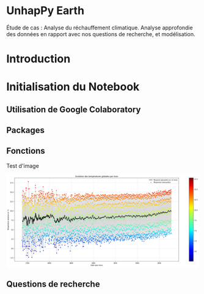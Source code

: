 # UnhapPy Earth

Étude de cas : Analyse du réchauffement climatique. Analyse approfondie des données en rapport avec nos questions de recherche, et modélisation.

# Introduction

# Initialisation du Notebook

## Utilisation de Google Colaboratory

## Packages

## Fonctions

Test d'image

![Graphique](images/103_Plot_evo_temp_par_mois.png)


## Questions de recherche



